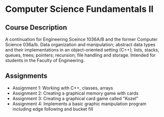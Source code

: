 Computer Science Fundamentals II
================================

Course Description
------------------

A continuation for Engineering Sceince 1036A/B and the former Computer Science 036a/b. Data organization and manipulation; abstract
data types and their implementations in an object-oriented setting (C++); lists, stacks, queues, trees; pointers; recursion; file
handling and storage. Intended for students in the Faculty of Engineering.

Assignments
-----------

-	Assignment 1: Working with C++, classes, arrays
-	Assignment 2: Creating a graphical memory game with cards
-	Assignment 3: Creating a graphical card game called "Kozel"
-	Assignment 4: Implements a basic graphic manipulation program including edge following and bucket fill
